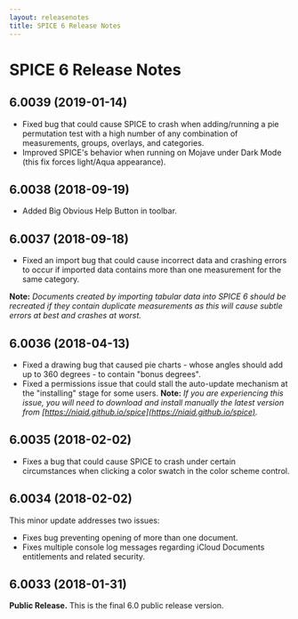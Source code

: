 ```yaml
---
layout: releasenotes
title: SPICE 6 Release Notes
---
```


# SPICE 6 Release Notes

## 6.0039 (2019-01-14)

* Fixed bug that could cause SPICE to crash when adding/running a pie permutation test with a high number of any combination of measurements, groups, overlays, and categories.
* Improved SPICE's behavior when running on Mojave under Dark Mode (this fix forces light/Aqua appearance).

## 6.0038 (2018-09-19)

* Added Big Obvious Help Button in toolbar.

## 6.0037 (2018-09-18)

* Fixed an import bug that could cause incorrect data and crashing errors to occur if imported data contains more than one measurement for the same category.

**Note:** *Documents created by importing tabular data into SPICE 6 should be recreated if they contain duplicate measurements as this will cause subtle errors at best and crashes at worst.*

## 6.0036 (2018-04-13)

* Fixed a drawing bug that caused pie charts - whose angles should add up to 360 degrees - to contain "bonus degrees".
* Fixed a permissions issue that could stall the auto-update mechanism at the "installing" stage for some users. **Note:** *If you are experiencing this issue, you will need to download and install manually the latest version from [https://niaid.github.io/spice](https://niaid.github.io/spice).*

## 6.0035 (2018-02-02)

* Fixes a bug that could cause SPICE to crash under certain circumstances when clicking a color swatch in the color scheme control.

## 6.0034 (2018-02-02)

This minor update addresses two issues:

* Fixes bug preventing opening of more than one document.
* Fixes multiple console log messages regarding iCloud Documents entitlements and related security.

## 6.0033 (2018-01-31)

**Public Release.** This is the final 6.0 public release version.